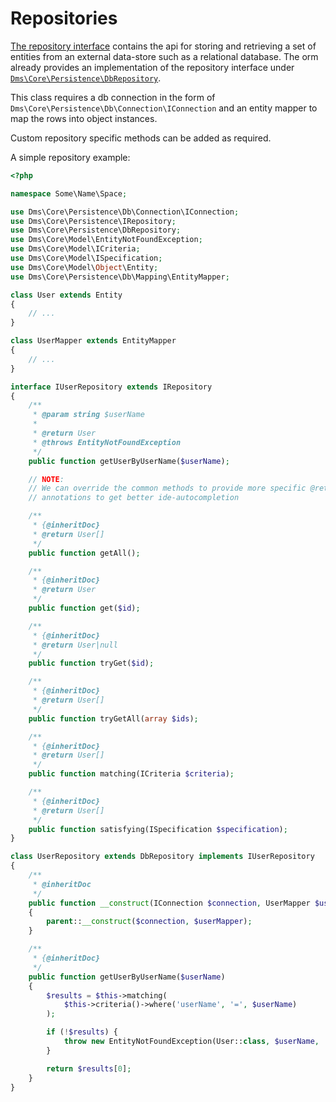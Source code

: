 Repositories
============

[The repository interface][repo-interface] contains the api for storing and retrieving a set of
entities from an external data-store such as a relational database. The orm already provides an
implementation of the repository interface under [`Dms\Core\Persistence\DbRepository`][repo-db].

This class requires a db connection in the form of `Dms\Core\Persistence\Db\Connection\IConnection`
and an entity mapper to map the rows into object instances.

Custom repository specific methods can be added as required.

A simple repository example:

```php
<?php

namespace Some\Name\Space;

use Dms\Core\Persistence\Db\Connection\IConnection;
use Dms\Core\Persistence\IRepository;
use Dms\Core\Persistence\DbRepository;
use Dms\Core\Model\EntityNotFoundException;
use Dms\Core\Model\ICriteria;
use Dms\Core\Model\ISpecification;
use Dms\Core\Model\Object\Entity;
use Dms\Core\Persistence\Db\Mapping\EntityMapper;

class User extends Entity
{
    // ...
}

class UserMapper extends EntityMapper
{
    // ...
}

interface IUserRepository extends IRepository
{
    /**
     * @param string $userName
     *
     * @return User
     * @throws EntityNotFoundException
     */
    public function getUserByUserName($userName);

    // NOTE:
    // We can override the common methods to provide more specific @return
    // annotations to get better ide-autocompletion

    /**
     * {@inheritDoc}
     * @return User[]
     */
    public function getAll();

    /**
     * {@inheritDoc}
     * @return User
     */
    public function get($id);

    /**
     * {@inheritDoc}
     * @return User|null
     */
    public function tryGet($id);

    /**
     * {@inheritDoc}
     * @return User[]
     */
    public function tryGetAll(array $ids);

    /**
     * {@inheritDoc}
     * @return User[]
     */
    public function matching(ICriteria $criteria);

    /**
     * {@inheritDoc}
     * @return User[]
     */
    public function satisfying(ISpecification $specification);
}

class UserRepository extends DbRepository implements IUserRepository
{
    /**
     * @inheritDoc
     */
    public function __construct(IConnection $connection, UserMapper $userMapper)
    {
        parent::__construct($connection, $userMapper);
    }

    /**
     * {@inheritDoc}
     */
    public function getUserByUserName($userName)
    {
        $results = $this->matching(
            $this->criteria()->where('userName', '=', $userName)
        );

        if (!$results) {
            throw new EntityNotFoundException(User::class, $userName, 'userName');
        }

        return $results[0];
    }
}
```

[repo-interface]: /Source/Persistence/IRepository.php
[repo-db]: /Source/Persistence/DbRepository.php